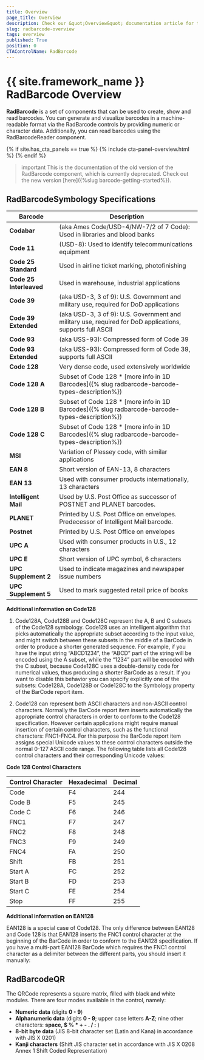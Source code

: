 ```yaml
---
title: Overview
page_title: Overview
description: Check our &quot;Overview&quot; documentation article for the RadBarcode {{ site.framework_name }} control.
slug: radbarcode-overview
tags: overview
published: True
position: 0
CTAControlName: RadBarcode
---
```


# {{ site.framework_name }} RadBarcode Overview

__RadBarcode__ is a set of components that can be used to create, show and read barcodes. You can generate and visualize barcodes in a machine-readable format via the RadBarcode controls by providing numeric or character data. Additionally, you can read barcodes using the RadBarcodeReader component.

{% if site.has_cta_panels == true %}
{% include cta-panel-overview.html %}
{% endif %}

>important This is the documentation of the old version of the RadBarcode component, which is currently deprecated. Check out the new version [here]({%slug barcode-getting-started%}).

## RadBarcodeSymbology Specifications
|Barcode|Description|
|----|----|
|**Codabar**|(aka Ames Code/USD-4/NW-7/2 of 7 Code): Used in libraries and blood banks|
|**Code 11**|(USD-8): Used to identify telecommunications equipment|
|**Code 25 Standard**|Used in airline ticket marking, photofinishing|
|**Code 25 Interleaved**|Used in warehouse, industrial applications|
|**Code 39**|(aka USD-3, 3 of 9): U.S. Government and military use, required for DoD applications|
|**Code 39 Extended**|(aka USD-3, 3 of 9): U.S. Government and military use, required for DoD applications, supports full ASCII|
|**Code 93**|(aka USS-93): Compressed form of Code 39|
|**Code 93 Extended**|(aka USS-93): Compressed form of Code 39, supports full ASCII|
|**Code 128**|Very dense code, used extensively worldwide|
|**Code 128 A**|Subset of Code 128  \* [more info in 1D Barcodes]({% slug radbarcode-barcode-types-description%})|
|**Code 128 B**|Subset of Code 128  \* [more info in 1D Barcodes]({% slug radbarcode-barcode-types-description%})|
|**Code 128 C**|Subset of Code 128  \* [more info in 1D Barcodes]({% slug radbarcode-barcode-types-description%})|
|**MSI**|Variation of Plessey code, with similar applications|
|**EAN 8**|Short version of EAN-13, 8 characters|
|**EAN 13**|Used with consumer products internationally, 13 characters|
|**Intelligent Mail**|Used by U.S. Post Office as successor of POSTNET and PLANET barcodes.|
|**PLANET**|Printed by U.S. Post Office on envelopes. Predecessor of Intelligent Mail barcode.|
|**Postnet**|Printed by U.S. Post Office on envelopes|
|**UPC A**|Used with consumer products in U.S., 12 characters|
|**UPC E**|Short version of UPC symbol, 6 characters|
|**UPC Supplement 2**|Used to indicate magazines and newspaper issue numbers|
|**UPC Supplement 5**|Used to mark suggested retail price of books|

__Additional information on Code128__

1. Code128A, Code128B and Code128C represent the A, B and C subsets of the Code128 symbology. Code128 uses an intelligent algorithm that picks automatically the appropriate subset according to the input value, and might switch between these subsets in the middle of a BarCode in order to produce a shorter generated sequence. For example, if you have the input string “ABCD1234”, the “ABCD” part of the string will be encoded using the A subset, while the “1234” part will be encoded with the C subset, because Code128C uses a double-density code for numerical values, thus producing a shorter BarCode as a result. If you want to disable this behavior you can specify explicitly one of the subsets: Code128A, Code128B or Code128C to the Symbology property of the BarCode report item.

2. Code128 can represent both ASCII characters and non-ASCII control characters. Normally the BarCode report item inserts automatically the appropriate control characters in order to conform to the Code128 specification. However certain applications might require manual insertion of certain control characters, such as the functional characters: FNC1-FNC4. For this purpose the BarCode report item assigns special Unicode values to these control characters outside the normal 0-127 ASCII code range. The following table lists all Code128 control characters and their corresponding Unicode values:

__Code 128 Control Characters__

|Control Character|Hexadecimal|Decimal|
|-----------------|-----------|-------|
|Code|F4|244|
|Code B|F5|245|
|Code C|F6|246|
|FNC1|F7|247|
|FNC2|F8|248|
|FNC3|F9|249|
|FNC4|FA|250|
|Shift|FB|251|
|Start A|FC|252|
|Start B|FD|253|
|Start C|FE|254|
|Stop|FF|255|

__Additional information on EAN128__

EAN128 is a special case of Code128. The only difference between EAN128 and Code 128 is that EAN128 inserts the FNC1 control character at the beginning of the BarCode in order to conform to the EAN128 specification. If you have a multi-part EAN128 BarCode which requires the FNC1 control character as a delimiter between the different parts, you should insert it manually:

## RadBarcodeQR

The QRCode represents a square matrix, filled with black and white modules. There are four modes available in the control, namely:

* __Numeric data__ (digits __0 - 9__)
* __Alphanumeric data__ (digits __0 - 9__; upper case letters __A-Z__; nine other characters: __space, $ % * + - . / :__ )
* __8-bit byte data__ (JIS 8-bit character set (Latin and Kana) in accordance with JIS X 0201)
* __Kanji characters__ (Shift JIS character set in accordance with JIS X 0208 Annex 1 Shift Coded Representation)
